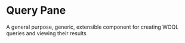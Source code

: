 # Query Pane

A general purpose, generic, extensible component for creating WOQL queries and viewing their results